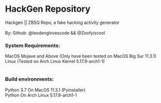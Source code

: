 # HackGen Repository
Hackgen || ZBSQ Repo, a fake hacking activity generator<br><br>
By: Github: @leodenglovescode && @Zoofyiscool<br>
<h3>System Requirements:</h3>
MacOS Mojave and Above (Only have been tested on MacOS Big Sur 11.3.1) <br> Linux (Tested on Arch Linux Kernel 5.17.9-arch1-1)<br><br>
<h3>Build environments:</h3> Python 3.7 On MacOS 11.3.1 (Pyinstaller) <br> Python On Arch Linux 5.17.9-arch1-1<br><br>
